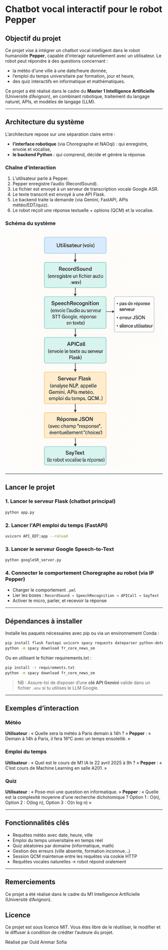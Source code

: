# Chatbot vocal interactif pour le robot Pepper

## Objectif du projet

Ce projet vise à intégrer un chatbot vocal intelligent dans le robot humanoïde **Pepper**, capable d’interagir naturellement avec un utilisateur. Le robot peut répondre à des questions concernant :

- la météo d'une ville à une date/heure donnée,
- l’emploi du temps universitaire par formation, jour et heure,
- des quiz interactifs en informatique et mathématiques.

Ce projet a été réalisé dans le cadre du **Master 1 Intelligence Artificielle** (Université d’Avignon), en combinant robotique, traitement du langage naturel, APIs, et modèles de langage (LLM).

---

## Architecture du système

L’architecture repose sur une séparation claire entre :

- **l’interface robotique** (via Choregraphe et NAOqi) : qui enregistre, envoie et vocalise,
- **le backend Python** : qui comprend, décide et génère la réponse.

### Chaîne d’interaction

1. L’utilisateur parle à Pepper.
2. Pepper enregistre l’audio (RecordSound).
3. Le fichier est envoyé à un serveur de transcription vocale Google ASR.
4. Le texte transcrit est envoyé à une API Flask.
5. Le backend traite la demande (via Gemini, FastAPI, APIs météo/EDT/quiz).
6. Le robot reçoit une réponse textuelle + options (QCM) et la vocalise.

### Schéma du système

![Architecture complète](diagramme_chor_serveur.png)

---

## Lancer le projet

### 1. Lancer le serveur Flask (chatbot principal)

```bash
python app.py
```

### 2. Lancer l'API emploi du temps (FastAPI)

```bash
uvicorn API_EDT:app --reload
```

### 3. Lancer le serveur Google Speech-to-Text

```bash
python googleSR_server.py
```

### 4. Connecter le comportement Choregraphe au robot (via IP Pepper)

- Charger le comportement `.pml`
- Lier les boxes : `RecordSound → SpeechRecognition → APICall → SayText`
- Activer le micro, parler, et recevoir la réponse

---

## Dépendances à installer

Installe les paquets nécessaires avec pip ou via un environnement Conda :

```bash
pip install flask fastapi uvicorn spacy requests dateparser python-dotenv speechrecognition pydub google-generativeai aiofiles
python -m spacy download fr_core_news_sm
```

Ou en utilisant le fichier requirements.txt :

```bash
pip install -r requirements.txt
python -m spacy download fr_core_news_sm
```

> NB : Assure-toi de disposer d’une **clé API Gemini** valide dans un fichier `.env` si tu utilises le LLM Google.

---

## Exemples d’interaction

### Météo

**Utilisateur** : « Quelle sera la météo à Paris demain à 14h ? »
**Pepper** : « Demain à 14h à Paris, il fera 16°C avec un temps ensoleillé. »

### Emploi du temps

**Utilisateur** : « Quel est le cours de M1 IA le 22 avril 2025 à 9h ? »
**Pepper** : « C’est cours de Machine Learning en salle A201. »

### Quiz

**Utilisateur** : « Pose-moi une question en informatique. »
**Pepper** : « Quelle est la complexité moyenne d'une recherche dichotomique ?
Option 1 : O(n), Option 2 : O(log n), Option 3 : O(n log n) »

---

## Fonctionnalités clés

- Requêtes météo avec date, heure, ville
- Emploi du temps universitaire en temps réel
- Quiz aléatoires par domaine (informatique, math)
- Gestion des erreurs (ville absente, formation inconnue…)
- Session QCM maintenue entre les requêtes via cookie HTTP
- Requêtes vocales naturelles → robot répond oralement

---

## Remerciements

Ce projet a été réalisé dans le cadre du M1 Intelligence Artificielle (Université d’Avignon).

## Licence

Ce projet est sous licence MIT. Vous êtes libre de le réutiliser, le modifier et le diffuser à condition de créditer l’auteure du projet.

Réalisé par
Ould Ammar Sofia
